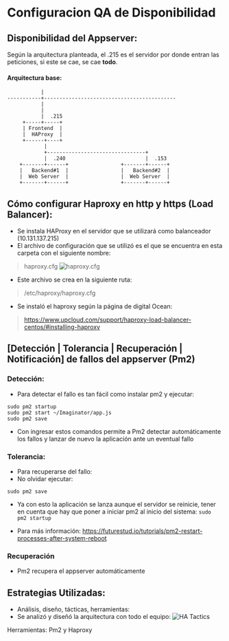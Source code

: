 # Configuracion QA de Disponibilidad

## Disponibilidad del Appserver:

Según la arquitectura planteada, el .215 es el servidor por donde entran las peticiones, si este se cae, se cae **todo**. 

#### Arquitectura base:
```
           |
-----------+-------------------------------------------
           |
           |
           |  .215
     +-----+-----+
     | Frontend  |     
     |  HAProxy  |     
     +------+----+     
            |
            +--------------------------------+
            |  .240                          |  .153
    +-------+------+                 +-------+------+
    |   Backend#1  |                 |   Backend#2  |
    |  Web Server  |                 |  Web Server  |
    +-------+------+                 +-------+------+
```

## Cómo configurar Haproxy en http y https (Load Balancer):

* Se instala HAProxy en el servidor que se utilizará como balanceador (10.131.137.215) 
* El archivo de configuración que se utilizó es el que se encuentra en esta carpeta con el siguiente nombre:
> haproxy.cfg
> ![haproxy.cfg](https://github.com/jonyzp/Imaginator/blob/master/Implementacion/QA_Disponibilidad/etc-haproxy-haproxy-http.cfg)
* Este archivo se crea en la siguiente ruta:
> /etc/haproxy/haproxy.cfg

* Se instaló el haproxy según la página de digital Ocean: 
> https://www.upcloud.com/support/haproxy-load-balancer-centos/#installing-haproxy

## [Detección | Tolerancia | Recuperación | Notificación] de fallos del appserver (Pm2)

### Detección:
* Para detectar el fallo es tan fácil como instalar pm2 y ejecutar:
```
sudo pm2 startup 
sudo pm2 start ~/Imaginator/app.js
sudo pm2 save
```

* Con ingresar estos comandos permite a Pm2 detectar automáticamente los fallos y lanzar de nuevo la aplicación ante un eventual fallo

### Tolerancia:
* Para recuperarse del fallo:
* No olvidar ejecutar:
```
sudo pm2 save
```
* Ya con esto la aplicación se lanza aunque el servidor se reinicie, tener en cuenta que hay que poner a iniciar pm2 al inicio del sistema: `sudo pm2 startup` 

* Para más información: https://futurestud.io/tutorials/pm2-restart-processes-after-system-reboot

### Recuperación

* Pm2 recupera el appserver automáticamente

## Estrategias Utilizadas:
* Análisis, diseño, tácticas, herramientas:
* Se analizó y diseñó la arquitectura con todo el equipo:
![HA Tactics](https://image.prntscr.com/image/i_7RPcLMSXurRw6TMK74cw.jpeg)

Herramientas: Pm2 y Haproxy